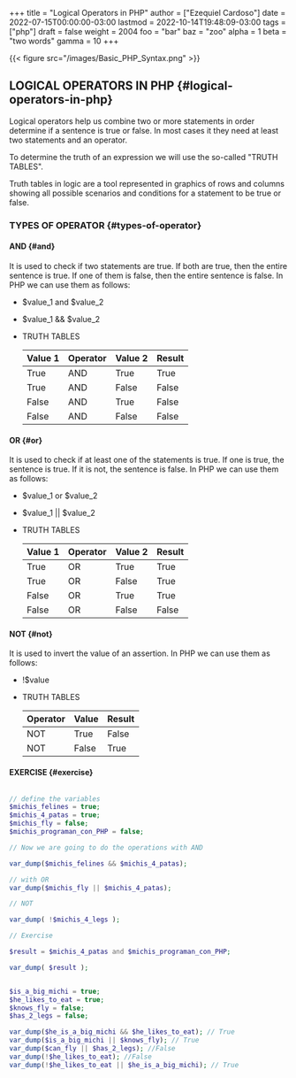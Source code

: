 +++
title = "Logical Operators in PHP"
author = ["Ezequiel Cardoso"]
date = 2022-07-15T00:00:00-03:00
lastmod = 2022-10-14T19:48:09-03:00
tags = ["php"]
draft = false
weight = 2004
foo = "bar"
baz = "zoo"
alpha = 1
beta = "two words"
gamma = 10
+++

{{< figure src="/images/Basic_PHP_Syntax.png" >}}


## LOGICAL OPERATORS IN PHP {#logical-operators-in-php}

Logical operators help us combine two or more statements in order
determine if a sentence is true or false. In most cases it
they need at least two statements and an operator.

To determine the truth of an expression we will use the so-called
"TRUTH TABLES".

Truth tables in logic are a tool represented in graphics
of rows and columns showing all possible scenarios and conditions
for a statement to be true or false.


### TYPES OF OPERATOR {#types-of-operator}


#### AND {#and}

It is used to check if two statements are true.
If both are true, then the entire sentence is true.
If one of them is false, then the entire sentence is false.
In PHP we can use them as follows:

<!--list-separator-->

-  $value_1 and $value_2

<!--list-separator-->

-  $value_1 &amp;&amp; $value_2

<!--list-separator-->

-  TRUTH TABLES

    | Value 1 | Operator | Value 2 | Result |
    |---------|----------|---------|--------|
    | True    | AND      | True    | True   |
    | True    | AND      | False   | False  |
    | False   | AND      | True    | False  |
    | False   | AND      | False   | False  |


#### OR {#or}

It is used to check if at least one of the statements is true.
If one is true, the sentence is true. If it is not, the sentence is false.
In PHP we can use them as follows:

<!--list-separator-->

-  $value_1 or $value_2

<!--list-separator-->

-  $value_1 || $value_2

<!--list-separator-->

-  TRUTH TABLES

    | Value 1 | Operator | Value 2 | Result |
    |---------|----------|---------|--------|
    | True    | OR       | True    | True   |
    | True    | OR       | False   | True   |
    | False   | OR       | True    | True   |
    | False   | OR       | False   | False  |


#### NOT {#not}

It is used to invert the value of an assertion.
In PHP we can use them as follows:

<!--list-separator-->

-  !$value

<!--list-separator-->

-  TRUTH TABLES

    | Operator | Value | Result |
    |----------|-------|--------|
    | NOT      | True  | False  |
    | NOT      | False | True   |


#### EXERCISE {#exercise}

```php

// define the variables
$michis_felines = true;
$michis_4_patas = true;
$michis_fly = false;
$michis_programan_con_PHP = false;

// Now we are going to do the operations with AND

var_dump($michis_felines && $michis_4_patas);

// with OR
var_dump($michis_fly || $michis_4_patas);

// NOT

var_dump( !$michis_4_legs );

// Exercise

$result = $michis_4_patas and $michis_programan_con_PHP;

var_dump( $result );
```

```php

$is_a_big_michi = true;
$he_likes_to_eat = true;
$knows_fly = false;
$has_2_legs = false;

var_dump($he_is_a_big_michi && $he_likes_to_eat); // True
var_dump($is_a_big_michi || $knows_fly); // True
var_dump($can_fly || $has_2_legs); //False
var_dump(!$he_likes_to_eat); //False
var_dump(!$he_likes_to_eat || $he_is_a_big_michi); // True
```

[//]: # "Exported with love from a post written in Org mode"
[//]: # "- https://github.com/kaushalmodi/ox-hugo"

